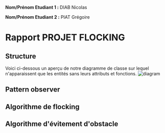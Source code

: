 
**Nom/Prénom Etudiant 1 :** DIAB Nicolas

**Nom/Prénom Etudiant 2 :** PIAT Grégoire

# Rapport PROJET FLOCKING

## Structure
Voici ci-dessous un aperçu de notre diagramme de classe sur lequel n'apparaissent que les entités sans leurs attributs et fonctions.
![diagram](/images/ClasseDiagram.png)

## Pattern observer

## Algorithme de flocking

## Algorithme d'évitement d'obstacle
